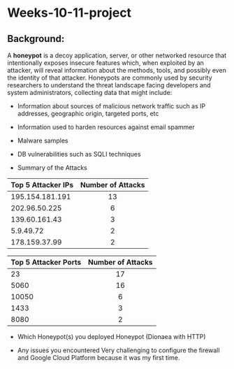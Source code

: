 # Weeks-10-11-project

## Background: 



A **honeypot** is a decoy application, server, or other networked resource that intentionally exposes insecure features which, when exploited by an attacker, will reveal information about the methods, tools, and possibly even the identity of that attacker. Honeypots are commonly used by security researchers to understand the threat landscape facing developers and system administrators, collecting data that might include:




* Information about sources of malicious network traffic such as IP addresses, geographic origin, targeted ports, etc
* Information used to harden resources against email spammer
* Malware samples
* DB vulnerabilities such as SQLI techniques

* Summary of the Attacks



| Top 5 Attacker IPs        | Number of Attacks          |
| ------------- |:-------------:|
| 195.154.181.191      | 13 |
| 202.96.50.225      | 6      |
| 139.60.161.43 | 3      |
| 5.9.49.72 | 2      |
| 178.159.37.99 | 2      |



| Top 5 Attacker Ports        | Number of Attacks          |
| ------------- |:-------------:|
| 23      | 17 |
| 5060      | 16      |
| 10050 | 6      |
| 1433 | 3      |
| 8080 | 2      |


* Which Honeypot(s) you deployed
Honeypot (Dionaea with HTTP)

* Any issues you encountered
Very challenging to configure the firewall and Google Cloud Platform because it was my first time.
